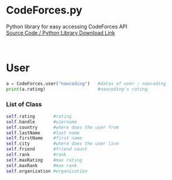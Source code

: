 # CodeForces.py
Python library for easy accessing CodeForces API <br>
[Source Code / Python Library Download Link](https://naocoding.github.io/CodeForces.py/CodeForces.py)

<br>



<h1>User</h1>

```py
a = CodeForces.user("naocoding")   #datas of user : naocoding
print(a.rating)                    #naocoding's rating
```

<h3>List of Class</h3>

```py
self.rating       #rating
self.handle       #username
self.country      #where does the user from
self.lastName     #last name
self.firstName    #first name
self.city         #where does the user live
self.friend       #friend count
self.rank         #rank
self.maxRating    #max rating
self.maxRank      #max rank
self.organization #organization
```

